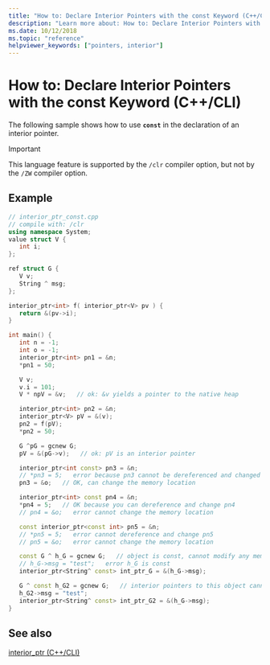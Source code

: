 ```yaml
---
title: "How to: Declare Interior Pointers with the const Keyword (C++/CLI)"
description: "Learn more about: How to: Declare Interior Pointers with the const Keyword (C++/CLI)"
ms.date: 10/12/2018
ms.topic: "reference"
helpviewer_keywords: ["pointers, interior"]
---
```

# How to: Declare Interior Pointers with the const Keyword (C++/CLI)

The following sample shows how to use **`const`** in the declaration of an interior pointer.

> [!IMPORTANT]
> This language feature is supported by the `/clr` compiler option, but not by the `/ZW` compiler option.

## Example

```cpp
// interior_ptr_const.cpp
// compile with: /clr
using namespace System;
value struct V {
   int i;
};

ref struct G {
   V v;
   String ^ msg;
};

interior_ptr<int> f( interior_ptr<V> pv ) {
   return &(pv->i);
}

int main() {
   int n = -1;
   int o = -1;
   interior_ptr<int> pn1 = &n;
   *pn1 = 50;

   V v;
   v.i = 101;
   V * npV = &v;   // ok: &v yields a pointer to the native heap

   interior_ptr<int> pn2 = &n;
   interior_ptr<V> pV = &(v);
   pn2 = f(pV);
   *pn2 = 50;

   G ^pG = gcnew G;
   pV = &(pG->v);   // ok: pV is an interior pointer

   interior_ptr<int const> pn3 = &n;
   // *pn3 = 5;   error because pn3 cannot be dereferenced and changed
   pn3 = &o;   // OK, can change the memory location

   interior_ptr<int> const pn4 = &n;
   *pn4 = 5;   // OK because you can dereference and change pn4
   // pn4 = &o;   error cannot change the memory location

   const interior_ptr<const int> pn5 = &n;
   // *pn5 = 5;   error cannot dereference and change pn5
   // pn5 = &o;   error cannot change the memory location

   const G ^ h_G = gcnew G;   // object is const, cannot modify any members of h_G or call any non-const methods
   // h_G->msg = "test";   error h_G is const
   interior_ptr<String^ const> int_ptr_G = &(h_G->msg);

   G ^ const h_G2 = gcnew G;   // interior pointers to this object cannot be dereferenced and changed
   h_G2->msg = "test";
   interior_ptr<String^ const> int_ptr_G2 = &(h_G->msg);
}
```

## See also

[interior_ptr (C++/CLI)](interior-ptr-cpp-cli.md)
